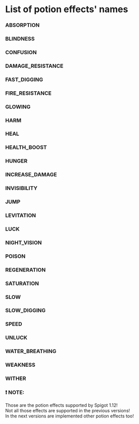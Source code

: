 # List of potion effects' names

### ABSORPTION
### BLINDNESS
### CONFUSION
### DAMAGE_RESISTANCE
### FAST_DIGGING
### FIRE_RESISTANCE
### GLOWING
### HARM
### HEAL
### HEALTH_BOOST
### HUNGER
### INCREASE_DAMAGE
### INVISIBILITY
### JUMP
### LEVITATION
### LUCK
### NIGHT_VISION
### POISON
### REGENERATION
### SATURATION
### SLOW
### SLOW_DIGGING
### SPEED
### UNLUCK
### WATER_BREATHING
### WEAKNESS
### WITHER

### :exclamation: NOTE:
Those are the potion effects supported by Spigot 1.12! <br>
Not all those effects are supported in the previous versions! <br>
In the next versions are implemented other potion effects too! <br>
